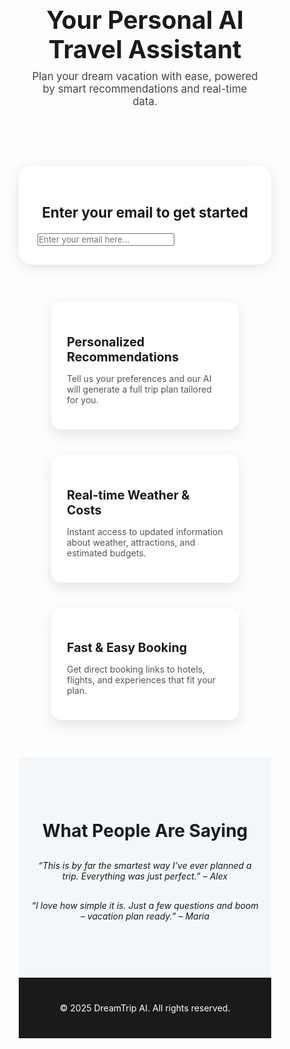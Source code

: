 <!DOCTYPE html>
<html lang="en">
<head>
  <meta charset="UTF-8" />
  <meta name="viewport" content="width=device-width, initial-scale=1.0" />
  <title>DreamTrip Planner</title>
  <link href="https://fonts.googleapis.com/css2?family=Inter:wght@400;700&display=swap" rel="stylesheet">
  <style>
    * {
      margin: 0;
      padding: 0;
      box-sizing: border-box;
      font-family: 'Inter', sans-serif;
    }

    body {
      background: linear-gradient(to right, #eef2f3, #8e9eab);
      color: #333;
      overflow-x: hidden;
    }

    header {
      text-align: center;
      padding: 60px 20px 20px;
    }

    header h1 {
      font-size: 2.8em;
      font-weight: 700;
      color: #1a1a1a;
    }

    header p {
      font-size: 1.2em;
      color: #444;
      margin-top: 10px;
    }

    .email-box {
      max-width: 500px;
      margin: 30px auto;
      background: #fff;
      padding: 30px;
      border-radius: 20px;
      box-shadow: 0 4px 20px rgba(0, 0, 0, 0.1);
    }

    .email-box h2 {
      text-align: center;
      margin-bottom: 20px;
      font-size: 1.6em;
      color: #1a1a1a;
    }

    input[type="email"] {
      width: 100%;
      padding: 15px;
      border: 1px solid #ccc;
      border-radius: 10px;
      font-size: 1em;
    }

    .features {
      display: flex;
      flex-wrap: wrap;
      justify-content: center;
      margin: 60px 20px;
      gap: 40px;
    }

    .card {
      background: #fff;
      border-radius: 16px;
      padding: 25px;
      box-shadow: 0 8px 20px rgba(0,0,0,0.1);
      width: 300px;
      transition: transform 0.3s ease;
    }

    .card:hover {
      transform: translateY(-5px);
    }

    .card h3 {
      font-size: 1.4em;
      margin-bottom: 10px;
      color: #1a1a1a;
    }

    .card p {
      font-size: 1em;
      color: #555;
    }

    .testimonials {
      background: #f4f7f9;
      padding: 60px 20px;
      text-align: center;
    }

    .testimonials h2 {
      font-size: 2em;
      margin-bottom: 30px;
    }

    .testimonial {
      max-width: 600px;
      margin: 0 auto 30px;
      font-style: italic;
    }

    .footer {
      text-align: center;
      padding: 40px;
      background: #1a1a1a;
      color: white;
    }

  </style>
</head>
<body>
  <header>
    <h1>Your Personal AI Travel Assistant</h1>
    <p>Plan your dream vacation with ease, powered by smart recommendations and real-time data.</p>
  </header>

  <section class="email-box">
    <h2>Enter your email to get started</h2>
    <input type="email" placeholder="Enter your email here..." />
  </section>

  <section class="features">
    <div class="card">
      <h3>Personalized Recommendations</h3>
      <p>Tell us your preferences and our AI will generate a full trip plan tailored for you.</p>
    </div>
    <div class="card">
      <h3>Real-time Weather & Costs</h3>
      <p>Instant access to updated information about weather, attractions, and estimated budgets.</p>
    </div>
    <div class="card">
      <h3>Fast & Easy Booking</h3>
      <p>Get direct booking links to hotels, flights, and experiences that fit your plan.</p>
    </div>
  </section>

  <section class="testimonials">
    <h2>What People Are Saying</h2>
    <div class="testimonial">“This is by far the smartest way I’ve ever planned a trip. Everything was just perfect.” – Alex</div>
    <div class="testimonial">“I love how simple it is. Just a few questions and boom – vacation plan ready.” – Maria</div>
  </section>

  <div class="footer">
    &copy; 2025 DreamTrip AI. All rights reserved.
  </div>
</body>
</html>

